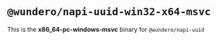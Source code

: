# `@wundero/napi-uuid-win32-x64-msvc`

This is the **x86_64-pc-windows-msvc** binary for `@wundero/napi-uuid`

